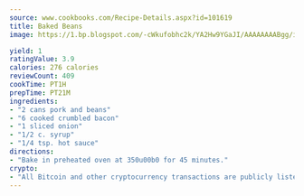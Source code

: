 ```yaml
---
source: www.cookbooks.com/Recipe-Details.aspx?id=101619
title: Baked Beans
image: https://1.bp.blogspot.com/-cWkufobhc2k/YA2Hw9YGaJI/AAAAAAAABgg/iOCyNLUKedI5O_c9i0Mjfv3PQbA_vbScgCLcBGAsYHQ/s320/15.png

yield: 1
ratingValue: 3.9
calories: 276 calories
reviewCount: 409
cookTime: PT1H
prepTime: PT21M
ingredients:
- "2 cans pork and beans"
- "6 cooked crumbled bacon"
- "1 sliced onion"
- "1/2 c. syrup"
- "1/4 tsp. hot sauce"
directions:
- "Bake in preheated oven at 350u00b0 for 45 minutes."
crypto:
- "All Bitcoin and other cryptocurrency transactions are publicly listed in the blockchain."
---
```

